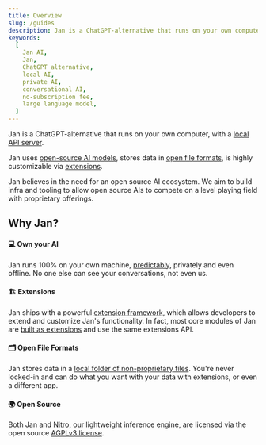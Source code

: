 ```yaml
---
title: Overview
slug: /guides
description: Jan is a ChatGPT-alternative that runs on your own computer, with a local API server.
keywords:
  [
    Jan AI,
    Jan,
    ChatGPT alternative,
    local AI,
    private AI,
    conversational AI,
    no-subscription fee,
    large language model,
  ]
---
```


Jan is a ChatGPT-alternative that runs on your own computer, with a [local API server](/api-reference/).

Jan uses [open-source AI models](/docs/models), stores data in [open file formats](/specs/data-structures), is highly customizable via [extensions](/docs/extensions).

Jan believes in the need for an open source AI ecosystem. We aim to build infra and tooling to allow open source AIs to compete on a level playing field with proprietary offerings.

## Why Jan?

#### 💻 Own your AI

Jan runs 100% on your own machine, [predictably](https://www.reddit.com/r/LocalLLaMA/comments/17mghqr/comment/k7ksti6/?utm_source=share&utm_medium=web2x&context=3), privately and even offline. No one else can see your conversations, not even us.

#### 🏗️ Extensions

Jan ships with a powerful [extension framework](/docs/extensions), which allows developers to extend and customize Jan's functionality. In fact, most core modules of Jan are [built as extensions](/specs/architecture) and use the same extensions API.

#### 🗂️ Open File Formats

Jan stores data in a [local folder of non-proprietary files](/specs/data-structures). You're never locked-in and can do what you want with your data with extensions, or even a different app.

#### 🌍 Open Source

Both Jan and [Nitro](https://nitro.jan.ai), our lightweight inference engine, are licensed via the open source [AGPLv3 license](https://github.com/janhq/jan/blob/main/LICENSE).

<!-- ## Design Principles -->

<!-- OpenAI meets VSCode meets Obsidian.

Minimalism: https://docusaurus.io/docs#design-principles. Not having abstractions is better than having the wrong abstractions. Assistants as code. Only including features that are absolutely necessary in the Jan API.

File-based: User should be able to look at a Jan directory and intuit how it works. Transparency. Editing things via a text editor, vs. needing a database tool for SQLite.

Participatory: https://www.getlago.com/blog/the-5-reasons-why-we-chose-open-source -->
